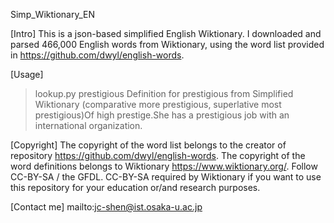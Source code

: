 Simp_Wiktionary_EN

[Intro]
This is a json-based simplified English Wiktionary.
I downloaded and parsed 466,000 English words from Wiktionary,
using the word list provided in https://github.com/dwyl/english-words.

[Usage]
>lookup.py prestigious
>Definition for  prestigious  from Simplified Wiktionary
 (comparative more prestigious, superlative most prestigious)Of high prestige.She has a prestigious job with an international organization.
 
[Copyright]
The copyright of the word list belongs to the creator of repository https://github.com/dwyl/english-words.
The copyright of the word definitions belongs to Wiktionary https://www.wiktionary.org/.
Follow CC-BY-SA / the GFDL. CC-BY-SA required by Wiktionary 
if you want to use this repository for your education or/and research purposes.

[Contact me]
mailto:jc-shen@ist.osaka-u.ac.jp 
